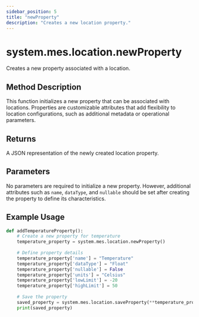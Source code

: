 ```yaml
---
sidebar_position: 5
title: "newProperty"
description: "Creates a new location property."
---
```


# system.mes.location.newProperty

Creates a new property associated with a location.

## Method Description

This function initializes a new property that can be associated with locations. Properties are customizable attributes
that add flexibility to location configurations, such as additional metadata or operational parameters.

## Returns

A JSON representation of the newly created location property.

## Parameters

No parameters are required to initialize a new property. However, additional attributes such as `name`, `dataType`, and
`nullable` should be set after creating the property to define its characteristics.

## Example Usage

```python
def addTemperatureProperty():
    # Create a new property for temperature
    temperature_property = system.mes.location.newProperty()
    
    # Define property details
    temperature_property['name'] = "Temperature"
    temperature_property['dataType'] = "Float"
    temperature_property['nullable'] = False
    temperature_property['units'] = "Celsius"
    temperature_property['lowLimit'] = -20
    temperature_property['highLimit'] = 50
    
    # Save the property
    saved_property = system.mes.location.saveProperty(**temperature_property)
    print(saved_property)
